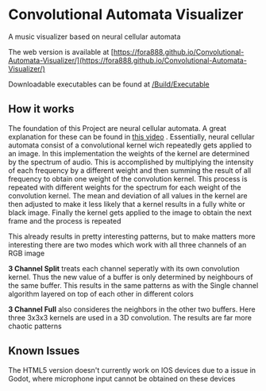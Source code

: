 # Convolutional Automata Visualizer
A music visualizer based on neural cellular automata

The web version is available at [https://fora888.github.io/Convolutional-Automata-Visualizer/](https://fora888.github.io/Convolutional-Automata-Visualizer/)

Downloadable executables can be found at [/Build/Executable](/Build/Executable)

## How it works
The foundation of this Project are neural cellular automata. A great explanation for these can be found in [this video](https://www.youtube.com/watch?v=3H79ZcBuw4M) . Essentially, neural cellular automata consist of a convolutional kernel wich repeatedly gets applied to an image. In this implementation the weights of the kernel are determined by the spectrum of audio. This is accomplished by multiplying the intensity of each frequency by a different weight and then summing the result of all frequency to obtain one weight of the convolution kernel. This process is repeated with different weights for the spectrum for each weight of the convolution kernel. The mean and deviation of all values in the kernel are then adjusted to make it less likely that a kernel results in a fully white or black image. Finally the kernel gets applied to the image to obtain the next frame and the process is repeated

This already results in pretty interesting patterns, but to make matters more interesting there are two modes which work with all three channels of an RGB image

**3 Channel Split** treats each channel seperatly with its own convolution kernel. Thus the new value of a buffer is only determined by neighbours of the same buffer. This results in the same patterns as with the Single channel algorithm layered on top of each other in different colors

**3 Channel Full** also consideres the neighbors in the other two buffers. Here three 3x3x3 kernels are used in a 3D convolution. The results are far more chaotic patterns

## Known Issues
The HTML5 version doesn't currently work on IOS devices due to a issue in Godot, where microphone input cannot be obtained on these devices
